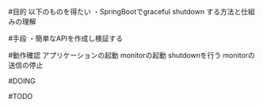 #目的
以下のものを得たい
・SpringBootでgraceful shutdown	する方法と仕組みの理解

#手段
・簡単なAPIを作成し検証する

#動作確認
アプリケーションの起動
monitorの起動
shutdownを行う
monitorの送信の停止

#DOING
  
#TODO
